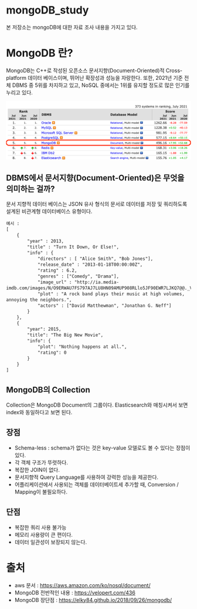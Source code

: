 # mongoDB_study

본 저장소는 mongoDB에 대한 자료 조사 내용을 가지고 있다. 

# MongoDB 란?
MongoDB는 C++로 작성된 오픈소스 문서지향(Document-Oriented)적 Cross-platform 데이터 베이스이며, 뛰어난 확장성과 성능을 자랑한다. 또한, 2021년 기준 전체 DBMS 중 5위를 차지하고 있고, NoSQL 중에서는 1위를 유지할 정도로 많은 인기를 누리고 있다. 

![rank](./images/DBMS_rank.png)

## DBMS에서 문서지향(Document-Oriented)은 무엇을 의미하는 걸까?

문서 지향적 데이터 베이스는 JSON 유사 형식의 문서로 데이터를 저장 및 쿼리하도록 설계된 비관계형 데이터베이스 유형이다.
```
예시 :
[
    {
        "year" : 2013,
        "title" : "Turn It Down, Or Else!",
        "info" : {
            "directors" : [ "Alice Smith", "Bob Jones"],
            "release_date" : "2013-01-18T00:00:00Z",
            "rating" : 6.2,
            "genres" : ["Comedy", "Drama"],
            "image_url" : "http://ia.media-imdb.com/images/N/O9ERWAU7FS797AJ7LU8HN09AMUP908RLlo5JF90EWR7LJKQ7@@._V1_SX400_.jpg",
            "plot" : "A rock band plays their music at high volumes, annoying the neighbors.",
            "actors" : ["David Matthewman", "Jonathan G. Neff"]
        }
    },
    {
        "year": 2015,
        "title": "The Big New Movie",
        "info": {
            "plot": "Nothing happens at all.",
            "rating": 0
        }
    }
]
```

## MongoDB의 Collection
Collection은 MongoDB Document의 그룹이다. Elasticsearch와 매칭시켜서 보면 index와 동일하다고 보면 된다. 

## 장점
 - Schema-less : schema가 없다는 것은 key-value 모델로도 볼 수 있다는 장점이 있다. 
 - 각 객체 구조가 뚜렷하다.
 - 복잡한 JOIN이 없다. 
 - 문서지향적 Query Language를 사용하여 강력한 성능을 제공한다. 
 - 어플리케이션에서 사용되는 객체를 데이터베이트세 추가할 때, Conversion / Mapping이 불필요하다. 

## 단점 
 - 복잡한 쿼리 사용 불가능
 - 메모리 사용량이 큰 편이다. 
 - 데이터 일관성이 보장되지 않는다. 
# 출처
 - aws 문서 : https://aws.amazon.com/ko/nosql/document/
 - MongoDB 전반적인 내용 : https://velopert.com/436
 - MongoDB 장단점 : https://elky84.github.io/2018/09/26/mongodb/
